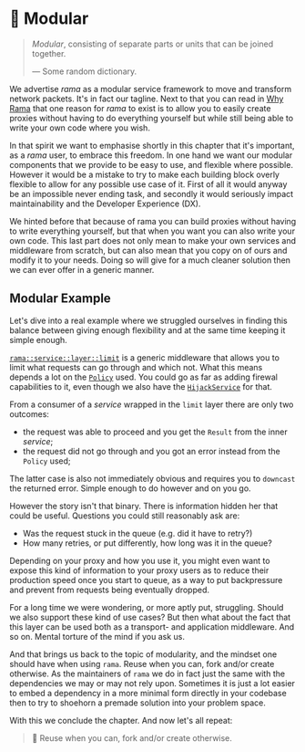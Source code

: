 # 🧱 Modular

> _Modular_, consisting of separate parts or units that can be joined together.
>
> — Some random dictionary.

We advertise _rama_ as a modular service framework to move and transform network packets. It's in fact our tagline. Next to that you can read in [Why Rama](../why_rama.md) that one reason for _rama_ to exist is to allow you to easily
create proxies without having to do everything yourself but while still being
able to write your own code where you wish.

In that spirit we want to emphasise shortly in this chapter that it's
important, as a _rama_ user, to embrace this freedom. In one hand
we want our modular components that we provide to be easy to use,
and flexible where possible. However it would be a mistake to try to make
each building block overly flexible to allow for any possible use case of it.
First of all it would anyway be an impossible never ending task,
and secondly it would seriously impact maintainability and the
Developer Experience (DX).

We hinted before that because of rama you can build proxies without
having to write everything yourself, but that when you want
you can also write your own code. This last part does not only mean
to make your own services and middleware from scratch, but can also
mean that you copy on of ours and modify it to your needs. Doing
so will give for a much cleaner solution then we can ever offer
in a generic manner.

## Modular Example

Let's dive into a real example where we struggled ourselves in finding
this balance between giving enough flexibility and at the same time
keeping it simple enough.

[`rama::service::layer::limit`](https://ramaproxy.org/docs/rama/layer/limit/struct.Limit.html) is a generic middleware that allows you to limit what
requests can go through and which not. What this means depends a lot on
the [`Policy`](https://ramaproxy.org/docs/rama/layer/limit/policy/trait.Policy.html) used.
You could go as far as adding firewal capabilities to it, even
though we also have the
[`HijackService`](https://ramaproxy.org/docs/rama/layer/struct.HijackService.html) for that.

From a consumer of a _service_ wrapped in the `limit` layer there are only two
outcomes:

- the request was able to proceed and you get the `Result` from the inner _service_;
- the request did not go through and you got an error instead from the `Policy` used;

The latter case is also not immediately obvious and requires you to `downcast` the returned error. Simple enough to do however and on you go.

However the story isn't that binary. There is information hidden her that could be useful. Questions you could still reasonably ask are:

- Was the request stuck in the queue (e.g. did it have to retry?)
- How many retries, or put differently, how long was it in the queue?

Depending on your proxy and how you use it, you might even want to expose this
kind of information to your proxy users as to reduce their production speed once
you start to queue, as a way to put backpressure and prevent from requests
being eventually dropped.

For a long time we were wondering, or more aptly put, struggling. Should we also
support these kind of use cases? But then what about the fact that this layer
can be used both as a transport- and application middleware. And so on. Mental torture of the mind if you ask us.

And that brings us back to the topic of modularity, and the mindset one should
have when using `rama`. Reuse when you can, fork and/or create otherwise.
As the maintainers of `rama` we do in fact just the same with the dependencies
we may or may not rely upon. Sometimes it is just a lot easier to embed
a dependency in a more minimal form directly in your codebase then to try
to shoehorn a premade solution into your problem space.

With this we conclude the chapter. And now let's all repeat:

> 🖖 Reuse when you can, fork and/or create otherwise.
